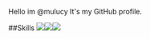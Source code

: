 Hello im @mulucy
It's my GitHub profile.
<!-- finished
  -->
##Skills
<img src="https://skillicons.dev/icons?i=cs"><img src="https://skillicons.dev/icons?i=py"><img src="https://static-00.iconduck.com/assets.00/assembly-icon-512x512-tbwr7d4r.png">





<!---
mulucy/mulucy is a ✨ special ✨ repository because its `README.md` (this file) appears on your GitHub profile.
You can click the Preview link to take a look at your changes.
--->
